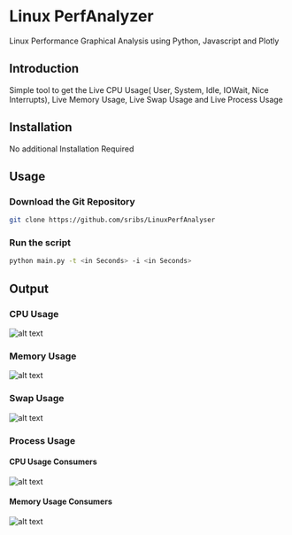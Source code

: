 # Linux PerfAnalyzer
Linux Performance Graphical Analysis using Python, Javascript and Plotly

## Introduction
Simple tool to get the Live CPU Usage( User, System, Idle, IOWait, Nice Interrupts), Live Memory Usage, Live Swap Usage and Live Process Usage

## Installation
No additional Installation Required

## Usage
### Download the Git Repository
```bash
git clone https://github.com/sribs/LinuxPerfAnalyser
```
### Run the script
```bash
python main.py -t <in Seconds> -i <in Seconds>
```

## Output
### CPU Usage
![alt text](https://raw.githubusercontent.com/sribs/LinuxBenchmarking/master/swap.png)

### Memory Usage
![alt text](https://raw.githubusercontent.com/sribs/LinuxBenchmarking/master/cpu.png)

### Swap Usage
![alt text](https://raw.githubusercontent.com/sribs/LinuxBenchmarking/master/memory.png)

### Process Usage

#### CPU Usage Consumers
![alt text](https://raw.githubusercontent.com/sribs/LinuxBenchmarking/master/processCPU.png)

#### Memory Usage Consumers
![alt text](https://raw.githubusercontent.com/sribs/LinuxBenchmarking/master/processMemory.png)


